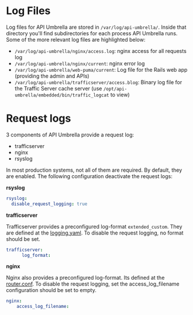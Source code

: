 # Log Files

Log files for API Umbrella are stored in `/var/log/api-umbrella/`. Inside that directory you'll find subdirectories for
each process API Umbrella runs. Some of the more relevant log files are highlighted below:

-   `/var/log/api-umbrella/nginx/access.log`: nginx access for all requests log
-   `/var/log/api-umbrella/nginx/current`: nginx error log
-   `/var/log/api-umbrella/web-puma/current`: Log file for the Rails web app (providing the admin and APIs)
-   `/var/log/api-umbrella/trafficserver/access.blog`: Binary log file for the Traffic Server cache server (use
    `/opt/api-umbrella/embedded/bin/traffic_logcat` to view)

# Request logs

3 components of API Umbrella provide a request log:
- trafficserver
- nginx
- rsyslog

In most production systems, not all of them are required. By default, they are enabled. 
The following configuration deactivate the request logs:

**rsyslog**

```yaml
rsyslog:
  disable_request_logging: true
``` 

**trafficserver**

Trafficserver provides a preconfigured log-format `extended_custom`. They are defined at the [logging.yaml](../../templates/etc/trafficserver/logging.yaml.mustache).
To disable the request logging, no format should be set.

```yaml
trafficserver:
      log_format:
```

**nginx**

Nginx also provides a preconfigured log-format. Its defined at the [router.conf](../../templates/etc/nginx/router.conf.mustache). 
To disable the request logging, set the access_log_filename configuration should be set to empty.

```yaml
nginx:
    access_log_filename:
```